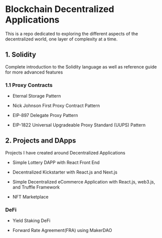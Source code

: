 # Blockchain Decentralized Applications
This is a repo dedicated to exploring the different aspects of the decentralized world, one layer of complexity at a time.

## 1. Solidity

Complete introduction to the Solidity language as well as reference guide for more advanced features

### 1.1 Proxy Contracts

- Eternal Storage Pattern

- Nick Johnson First Proxy Contract Pattern

- EIP-897 Delegate Proxy Pattern

- EIP-1822 Universal Upgradeable Proxy Standard (UUPS) Pattern

## 2. Projects and DApps

Projects I have created around Decentralized Applications

- Simple Lottery DAPP with React Front End

- Decentralized Kickstarter with React.js and Next.js

- Simple Decentralized eCommerce Application with React.js, web3.js, and Truffle Framework

- NFT Marketplace

### DeFi

- Yield Staking DeFi

- Forward Rate Agreement(FRA) using MakerDAO 
